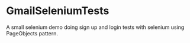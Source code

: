 # GmailSeleniumTests
A small selenium demo doing sign up and login tests with selenium using PageObjects pattern.
